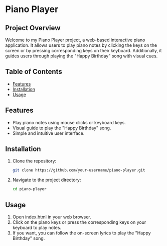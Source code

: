 # Piano Player

## Project Overview

Welcome to my Piano Player project, a web-based interactive piano application. It allows users to play piano notes by clicking the keys on the screen or by pressing corresponding keys on their keyboard. Additionally, it guides users through playing the "Happy Birthday" song with visual cues.

## Table of Contents

- [Features](#features)
- [Installation](#installation)
- [Usage](#usage)

## Features

- Play piano notes using mouse clicks or keyboard keys.
- Visual guide to play the "Happy Birthday" song.
- Simple and intuitive user interface.

## Installation

1. Clone the repository:
   ```sh
   git clone https://github.com/your-username/piano-player.git
   ```
2. Navigate to the project directory:
   ```sh
   cd piano-player
   ```

## Usage

1. Open index.html in your web browser.
2. Click on the piano keys or press the corresponding keys on your keyboard to play notes.
3. If you want, you can follow the on-screen lyrics to play the "Happy Birthday" song.
